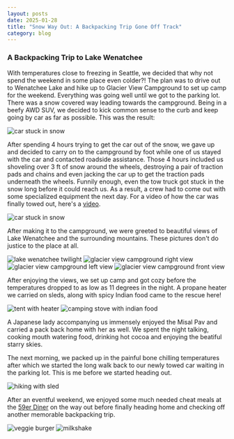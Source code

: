 ```yaml
---
layout: posts
date: 2025-01-28
title: "Snow Way Out: A Backpacking Trip Gone Off Track"
category: blog
---
```


### A Backpacking Trip to Lake Wenatchee

With temperatures close to freezing in Seattle, we decided that why not spend the weekend in some place even colder?! The plan was to drive out to Wenatchee Lake and hike up to Glacier View Campground to set up camp for the weekend. Everything was going well until we got to the parking lot. There was a snow covered way leading towards the campground. Being in a beefy AWD SUV, we decided to kick common sense to the curb and keep going by car as far as possible. This was the result:

![car stuck in snow](https://i.imgur.com/qOCBYzq.jpg)

After spending 4 hours trying to get the car out of the snow, we gave up and decided to carry on to the campground by foot while one of us stayed with the car and contacted roadside assistance. Those 4 hours included us shoveling over 3 ft of snow around the wheels, destroying a pair of traction pads and chains and even jacking the car up to get the traction pads underneath the wheels. Funnily enough, even the tow truck got stuck in the snow long before it could reach us. As a result, a crew had to come out with some specialized equipment the next day. For a video of how the car was finally towed out, here's a [video](https://youtu.be/j8LrMxW3mhw?si=4HgfVJ8-3U04Pgos).

![car stuck in snow](https://i.imgur.com/m1lvXpN.jpg)

After making it to the campground, we were greeted to beautiful views of Lake Wenatchee and the surrounding mountains. These pictures don't do justice to the place at all.

![lake wenatchee twilight](https://i.imgur.com/JWCDCo4.jpg)
![glacier view campground right view](https://i.imgur.com/lBCJgIm.jpg)
![glacier view campground left view](https://i.imgur.com/ekilGNa.jpg)
![glacier view campground front view](https://i.imgur.com/hN93gdR.jpg)

After enjoying the views, we set up camp and got cozy before the temperatures dropped to as low as 11 degrees in the night. A propane heater we carried on sleds, along with spicy Indian food came to the rescue here!

![tent with heater](https://i.imgur.com/FN3Cl1M.jpg)
![camping stove with indian food](https://i.imgur.com/PMMZuKA.jpg)

A Japanese lady accompanying us immensely enjoyed the Misal Pav and carried a pack back home with her as well. We spent the night talking, cooking mouth watering food, drinking hot cocoa and enjoying the beatiful starry skies.

The next morning, we packed up in the painful bone chilling temperatures after which we started the long walk back to our newly towed car waiting in the parking lot. This is me before we started heading out.

![hiking with sled](https://i.imgur.com/ucZYr7K.jpg)

After an eventful weekend, we enjoyed some much needed cheat meals at the [59er Diner](https://maps.app.goo.gl/Rbm1nz449cKNZyTK6) on the way out before finally heading home and checking off another memorable backpacking trip.

![veggie burger](https://i.imgur.com/SIwjt3q.jpg)
![milkshake](https://i.imgur.com/w80O4Er.jpg)
